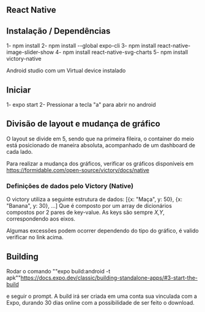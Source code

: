 ## React Native

## Instalação / Dependências

1- npm install
2- npm install --global expo-cli
3- npm install react-native-image-slider-show
4- npm install react-native-svg-charts
5- npm install victory-native

Android studio com um Virtual device instalado

## Iniciar

1- expo start
2- Pressionar a tecla "a" para abrir no android

## Divisão de layout e mudança de gráfico

O layout se divide em 5, sendo que na primeira fileira, o container do meio está posicionado de maneira absoluta, acompanhado de um dashboard de cada lado.

Para realizar a mudança dos gráficos, verificar os gráficos disponíveis em https://formidable.com/open-source/victory/docs/native

### Definições de dados pelo Victory (Native)

O victory utiliza a seguinte estrutura de dados:
[{x: "Maça",
y: 50},
{x: "Banana",
y: 30},
...]
Que é composto por um array de dicionários compostos por 2 pares de key-value.
As keys são sempre _X,Y_, correspondendo aos eixos.

Algumas excessões podem ocorrer dependendo do tipo do gráfico, é valido verificar no link acima.

## Building

Rodar o comando
""expo build:android -t apk""https://docs.expo.dev/classic/building-standalone-apps/#3-start-the-build

e seguir o prompt.
A build irá ser criada em uma conta sua vinculada com a Expo, durando 30 dias online com a possibilidade de ser feito o download.
